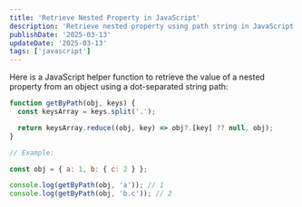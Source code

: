 ```yaml
---
title: 'Retrieve Nested Property in JavaScript'
description: 'Retrieve nested property using path string in JavaScript.'
publishDate: '2025-03-13'
updateDate: '2025-03-13'
tags: ['javascript']
---
```


Here is a JavaScript helper function to retrieve the value of a nested property from an object using a dot-separated string path:

```javascript
function getByPath(obj, keys) {
  const keysArray = keys.split('.');

  return keysArray.reduce((obj, key) => obj?.[key] ?? null, obj);
}

// Example:

const obj = { a: 1, b: { c: 2 } };

console.log(getByPath(obj, 'a')); // 1
console.log(getByPath(obj, 'b.c')); // 2
```
